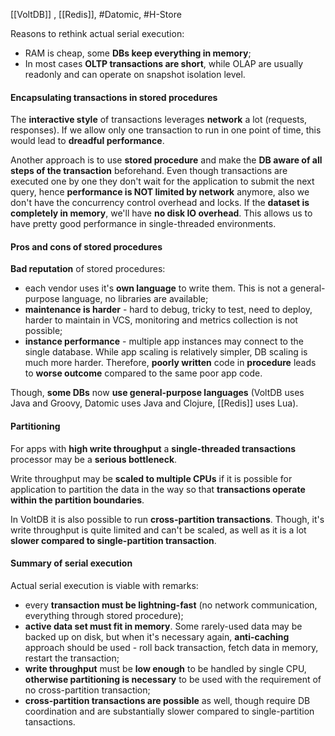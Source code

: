 [[VoltDB]] , [[Redis]], #Datomic, #H-Store

Reasons to rethink actual serial execution:
- RAM is cheap, some **DBs keep everything in memory**;
- In most cases **OLTP transactions are short**, while OLAP are usually readonly and can operate on snapshot isolation level.

#### Encapsulating transactions in stored procedures

The **interactive style** of transactions leverages **network** a lot (requests, responses). If we allow only one transaction to run in one point of time, this would lead to **dreadful performance**.

Another approach is to use **stored procedure** and make the **DB aware of all steps of the transaction** beforehand. Even though transactions are executed one by one they don't wait for the application to submit the next query, hence **performance is NOT limited by network** anymore, also we don't have the concurrency control overhead and locks. If  the **dataset is completely in memory**, we'll have **no disk IO overhead**. This allows us to have pretty good performance in single-threaded environments.

#### Pros and cons of stored procedures

**Bad reputation** of stored procedures:
- each vendor uses it's **own language** to write them. This is not a general-purpose language, no libraries are available;
- **maintenance is harder** - hard to debug, tricky to test, need to deploy, harder to maintain in VCS, monitoring and metrics collection is not possible;
- **instance performance** - multiple app instances may connect to the single database. While app scaling is relatively simpler, DB scaling is much more harder. Therefore, **poorly written** code in **procedure** leads to **worse outcome** compared to the same poor app code.

Though, **some DBs** now **use general-purpose languages** (VoltDB uses Java and Groovy, Datomic uses Java and Clojure, [[Redis]] uses Lua).

#### Partitioning

For apps with **high write throughput** a **single-threaded transactions** processor may be a **serious bottleneck**.

Write throughput may be **scaled to multiple CPUs** if it is possible for application to partition the data in the way so that **transactions operate within the partition boundaries**.

In VoltDB it is also possible to run **cross-partition transactions**. Though, it's write throughput is quite limited and can't be scaled, as well as it is a lot **slower compared to single-partition transaction**.

#### Summary of serial execution

Actual serial execution is viable with remarks:
- every **transaction must be lightning-fast** (no network communication, everything through stored procedure);
- **active data set must fit in memory**. Some rarely-used data may be backed up on disk, but when it's necessary again, **anti-caching** approach should be used - roll back transaction, fetch data in memory, restart the transaction;
- **write throughput** must be **low enough** to be handled by single CPU, **otherwise partitioning is necessary** to be used with the requirement of no cross-partition transaction;
- **cross-partition transactions are possible** as well, though require DB coordination and are substantially slower compared to single-partition tansactions.
